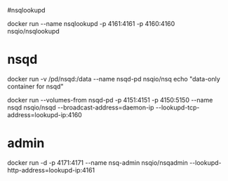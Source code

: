 #nsqlookupd

docker run --name nsqlookupd -p 4161:4161 -p 4160:4160 nsqio/nsqlookupd


# nsqd

docker run -v /pd/nsqd:/data --name nsqd-pd nsqio/nsq echo "data-only container for nsqd"

docker run --volumes-from nsqd-pd -p 4151:4151 -p 4150:5150 --name nsqd nsqio/nsqd --broadcast-address=daemon-ip --lookupd-tcp-address=lookupd-ip:4160


# admin

docker run -d -p 4171:4171 --name nsq-admin nsqio/nsqadmin --lookupd-http-address=lookupd-ip:4161

